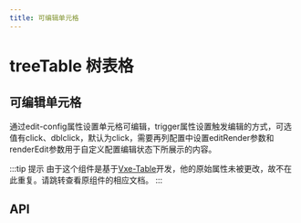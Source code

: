 ```yaml
---
title: 可编辑单元格
---
```


# treeTable 树表格

## 可编辑单元格

通过edit-config属性设置单元格可编辑，trigger属性设置触发编辑的方式，可选值有click、dblclick，默认为click，需要再列配置中设置editRender参数和renderEdit参数用于自定义配置编辑状态下所展示的内容。

<preview path="./editableCells.vue" />

:::tip 提示
由于这个组件是基于[Vxe-Table](https://vxetable.cn/#/table/api)开发，他的原始属性未被更改，故不在此重复。请跳转查看原组件的相应文档。
:::

## API

<API src="../table.json" lang="zh"></API>